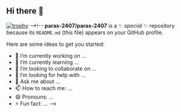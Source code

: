 ## Hi there 👋
[![trophy](https://github-profile-trophy.vercel.app/?username=paras-2407)](https://github.com/paras-2407/github-profile-trophy)
-->!--
**paras-2407/paras-2407** is a ✨ _special_ ✨ repository because its `README.md` (this file) appears on your GitHub profile.

Here are some ideas to get you started:

- 🔭 I’m currently working on ...
- 🌱 I’m currently learning ...
- 👯 I’m looking to collaborate on ...
- 🤔 I’m looking for help with ...
- 💬 Ask me about ...
- 📫 How to reach me: ...
- 😄 Pronouns: ...
- ⚡ Fun fact: ...
-->
